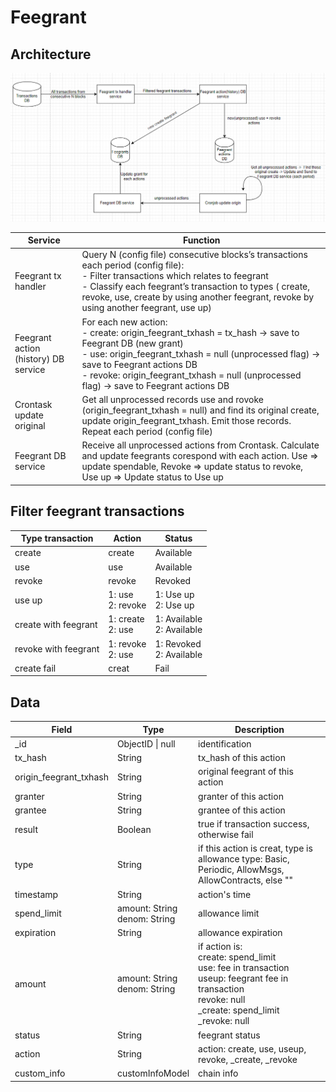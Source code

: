 # Feegrant

## Architecture
![image](../../docs/images/feegrant.png)

| **Service**             	| **Function**                                                                                             	|
|---------------------	|------------------------------------------------------------------------------------------------------	|
| Feegrant tx handler 	| Query N (config file) consecutive blocks’s transactions each period (config file):<br>- Filter transactions which relates to feegrant<br>- Classify each feegrant’s transaction to types ( create, revoke, use, create by using another feegrant, revoke by using another feegrant, use up)|
| Feegrant action (history) DB service| For each new action:<br>- create: origin_feegrant_txhash = tx_hash → save to Feegrant DB (new grant)<br>- use: origin_feegrant_txhash = null (unprocessed flag) → save to Feegrant actions DB<br>- revoke: origin_feegrant_txhash = null (unprocessed flag) → save to Feegrant actions DB|
| Crontask update original | Get all unprocessed records use and rovoke (origin_feegrant_txhash  = null) and find its original create, update origin_feegrant_txhash. Emit those records. Repeat each period (config file)|
|Feegrant DB service| Receive all unprocessed actions from Crontask. Calculate and update feegrants corespond with each action. Use ⇒ update spendable, Revoke ⇒ update status to revoke, Use up ⇒ Update status to Use up|

## Filter feegrant transactions

| **Type transaction**	| **Action**                          | **Status**                                      |
|---------------------|---------------------------------------|---------------------------------------|
|create|create|Available|
|use|use|Available|
|revoke|revoke|Revoked|
|use up|1: use<br>2: revoke| 1: Use up<br> 2: Use up|
|create with feegrant| 1: create<br>2: use | 1: Available<br>2: Available|
|revoke with feegrant| 1: revoke<br>2: use | 1: Revoked<br>2: Available |
|create fail| creat| Fail|

## Data
| **Field**	| **Type**                          | **Description**                                      |
|---------------------|---------------------------------------|---------------------------------------|
| _id | ObjectID \| null | identification |
| tx_hash | String | tx_hash of this action |
| origin_feegrant_txhash | String | original feegrant of this action |
| granter | String | granter of this action |
| grantee | String | grantee of this action |
| result |Boolean|true if transaction success, otherwise fail|
| type |String|if this action is creat, type is allowance type: Basic, Periodic, AllowMsgs, AllowContracts, else ""|
| timestamp | String | action's time |
| spend_limit | amount: String<br>denom: String | allowance limit |
|expiration| String | allowance expiration|
| amount | amount: String<br>denom: String | if action is: <br>create: spend_limit<br>use: fee in transaction<br>useup: feegrant fee in transaction<br>revoke: null<br>_create: spend_limit<br>_revoke: null|
| status | String | feegrant status|
| action | String |action: create, use, useup, revoke, _create, _revoke|
|custom_info| customInfoModel | chain info |

